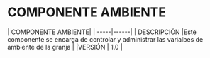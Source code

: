 # COMPONENTE AMBIENTE

| COMPONENTE AMBIENTE|
| -----|------|
| DESCRIPCIÓN |Este componente se encarga de controlar y administrar las varialbes de ambiente de la granja |
|VERSIÓN | 1.0 |
